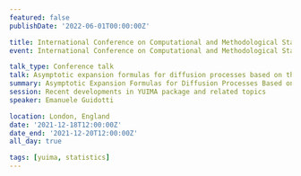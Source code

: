 ```yaml
---
featured: false
publishDate: '2022-06-01T00:00:00Z'

title: International Conference on Computational and Methodological Statistics (CMStatistics)
event: International Conference on Computational and Methodological Statistics

talk_type: Conference talk
talk: Asymptotic expansion formulas for diffusion processes based on the perturbation method
summary: Asymptotic Expansion Formulas for Diffusion Processes Based on the Perturbation Method
session: Recent developments in YUIMA package and related topics
speaker: Emanuele Guidotti

location: London, England
date: '2021-12-18T12:00:00Z'
date_end: '2021-12-20T12:00:00Z'
all_day: true

tags: [yuima, statistics]
---
```

